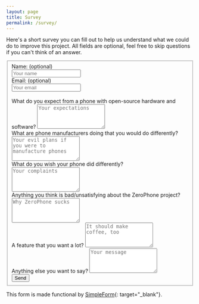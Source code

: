 ```yaml
---
layout: page
title: Survey
permalink: /survey/
---
```


Here's a short survey you can fill out to help us understand what we could do to improve this project. All fields are optional, feel free to skip questions if you can't think of an answer.


<form id="contact-form" class="form-horizontal" action="https://getsimpleform.com/messages?form_api_token=6593bd835ac595aa3f0a58bbdff4773a" method="POST" enctype="multipart/form-data">
       <fieldset>
            <div class="form-group">
                <label class="col-lg-2 control-label" for="name_optional">Name: (optional)</label>
                <div class="col-lg-10">
                <input type="text" placeholder="Your name" id="name_optional" class="form-control" name="name_optional" tabindex="1"/>
                </div>
            </div>
            <div class="form-group">
                <label class="col-lg-2 control-label" for="email_optional">Email: (optional)</label>
                <div class="col-lg-10">
                <input type="email_optional" placeholder="Your email" id="email" class="form-control" name="email" tabindex="2"/>
                </div>
            </div>
            <br>
            <div class="form-group">
                <label class="control-label" for="expectations">What do you expect from a phone with open-source hardware and software?</label>
                <textarea class="contact-textarea" placeholder="Your expectations" class="form-control" rows="4" id="expectations" name="expectations" tabindex="3"></textarea>
            </div>
            <div class="form-group">
                <!-- this fucking glitch -->
                <label class="control-label" for="plans">What are phone manufacturers doing that you would do differently?</label>
                <textarea class="contact-textarea" placeholder="Your evil plans if you were to manufacture phones" class="form-control" rows="4" id="plans" name="plans" tabindex="4"></textarea>
            </div>
            <div class="form-group">
                <label class="control-label" for="wishes">What do you wish your phone did differently?</label>
                <textarea class="contact-textarea" placeholder="Your complaints" class="form-control" rows="4" id="wishes" name="wishes" tabindex="5"></textarea>
            </div>
            <div class="form-group">
                <label class="control-label" for="badthings">Anything you think is bad/unsatisfying about the ZeroPhone project?</label>
                <textarea class="contact-textarea" placeholder="Why ZeroPhone sucks" class="form-control" rows="4" id="badthings" name="badthings" tabindex="6"></textarea>
            </div>
            <div class="form-group">
                <label class="control-label" for="feature">A feature that you want a lot?</label>
                <textarea class="contact-textarea" placeholder="It should make coffee, too" class="form-control" rows="4" id="feature" name="feature" tabindex="6"></textarea>
            </div>
            <div class="form-group">
                <label class="control-label" for="anything_else">Anything else you want to say?</label>
                <textarea class="contact-textarea" placeholder="Your message" class="form-control" rows="4" id="anything_else" name="anything_else" tabindex="7"></textarea>
            </div>            
           <div class="form-group"> 
           <div class="col-lg-10 col-lg-offset-2">  
         <input type="submit" class="btn btn-primary" value="Send" id="submit"/>
         </div>
         </div>
        <input type="hidden" value="Send message" />
    </fieldset>  
</form>


This form is made functional by [SimpleForm](https://getsimpleform.com){: target="_blank"}.
